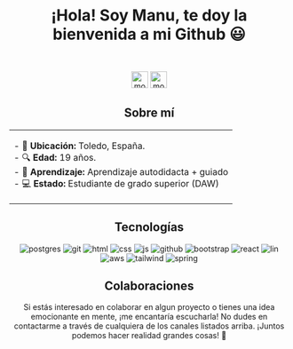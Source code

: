 <div align="center">
  <h1>¡Hola! Soy Manu, te doy la bienvenida a mi Github 😃</h1>
  <br>
  <p align="center">
    <a href="https://www.linkedin.com/in/manuel-ortiz-4ba1442a1/" target="_blank"><img src="https://img.shields.io/badge/linkedin-%231DA1F2.svg?style=for-the-badge&logo=linkedin&logoColor=white" alt="mortizp" height="30"/></a>
    <a href="mailto:maortizpelegrin@gmail.com" target="_blank"><img src="https://img.shields.io/badge/gmail-EA4335.svg?style=for-the-badge&logo=gmail&logoColor=white" alt="mortizp" height="30"/></a>
  <h2>Sobre mí</h2>
  <table>
    <tr>
      <td valign="top">
        <p>
          - 📍 <strong>Ubicación:</strong> Toledo, España.<br>
          - 🔍 <strong>Edad:</strong> 19 años.<br>
          - 📃 <strong>Aprendizaje: </strong>Aprendizaje autodidacta + guiado<br>
          - 💻 <strong>Estado: </strong>Estudiante de grado superior (DAW)
        </p>
      </td>
    </tr>
  </table>
  <h2>Tecnologías</h2>
    <p>
      <img src="https://img.shields.io/badge/PostgreSQL-316192?style=for-the-badge&logo=postgresql&logoColor=white" alt="postgres"/>
      <img src="https://img.shields.io/badge/Git-F05032?style=for-the-badge&logo=git&logoColor=white" alt="git"/>
      <img src="https://img.shields.io/badge/HTML5-E34F26?style=for-the-badge&logo=html5&logoColor=white" alt="html"/>
      <img src="https://img.shields.io/badge/CSS-1572B6?&style=for-the-badge&logo=css3&logoColor=white" alt="css"/>
      <img src="https://img.shields.io/badge/JavaScript-F7DF1E?style=for-the-badge&logo=javascript&logoColor=white" alt="js"/>
      <img src="https://img.shields.io/badge/GitHub-000000?style=for-the-badge&logo=github&logoColor=white" alt="github"/>
      <img src="https://img.shields.io/badge/Bootstrap-7952B3?style=for-the-badge&logo=bootstrap&logoColor=white" alt="bootstrap"/>
      <img src="https://img.shields.io/badge/React-61DAFB?style=for-the-badge&logo=react&logoColor=black" alt="react"/>
      <img src="https://img.shields.io/badge/Linux-FCC624?style=for-the-badge&logo=linux&logoColor=black" alt="lin"/>
      <img src="https://img.shields.io/badge/AWS-232F3E?style=for-the-badge&logo=amazonaws&logoColor=white" alt="aws"/>
      <img src="https://img.shields.io/badge/TAILWIND-06B6D4?style=for-the-badge&logo=tailwindcss&logoColor=white" alt="tailwind"/>
      <img src="https://img.shields.io/badge/SPRING-6DB33F?style=for-the-badge&logo=spring&logoColor=white" alt="spring"/
    </p>
    
  <h2>Colaboraciones</h2>
  <p>Si estás interesado en colaborar en algun proyecto o tienes una idea emocionante en mente, ¡me encantaría escucharla! No dudes en contactarme a través de cualquiera de los canales listados arriba. ¡Juntos podemos hacer realidad grandes cosas! 🚀</p>
</div>
